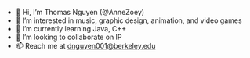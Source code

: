 - 👋 Hi, I’m Thomas Nguyen (@AnneZoey)
- 👀 I’m interested in music, graphic design, animation, and video games
- 🌱 I’m currently learning Java, C++
- 💞️ I’m looking to collaborate on IP
- 📫 Reach me at dnguyen001@berkeley.edu

<!---
AnneZoey/AnneZoey is a ✨ special ✨ repository because its `README.md` (this file) appears on your GitHub profile.
You can click the Preview link to take a look at your changes.
--->
